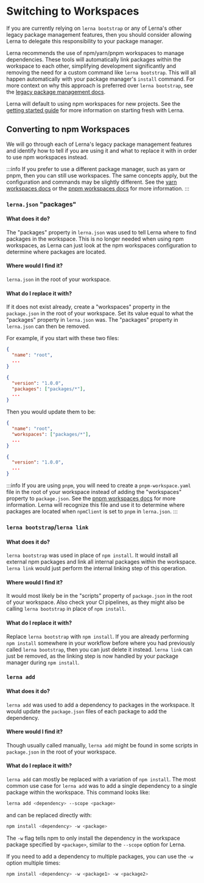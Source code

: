 # Switching to Workspaces

If you are currently relying on `lerna bootstrap` or any of Lerna's other legacy package management features, then you should consider allowing Lerna to delegate this responsibility to your package manager.

Lerna recommends the use of npm/yarn/pnpm workspaces to manage dependencies. These tools will automatically link packages within the workspace to each other, simplifying development significantly and removing the need for a custom command like `lerna bootstrap`. This will all happen automatically with your package manager's `install` command. For more context on why this approach is preferred over `lerna bootstrap`, see the [legacy package management docs](../features/legacy-package-management.md).

Lerna will default to using npm workspaces for new projects. See the [getting started guide](../getting-started.md) for more information on starting fresh with Lerna.

## Converting to npm Workspaces

We will go through each of Lerna's legacy package management features and identify how to tell if you are using it and what to replace it with in order to use npm workspaces instead.

:::info
If you prefer to use a different package manager, such as yarn or pnpm, then you can still use workspaces. The same concepts apply, but the configuration and commands may be slightly different. See the [yarn workspaces docs](https://yarnpkg.com/features/workspaces/) or the [pnpm workspaces docs](https://pnpm.io/workspaces) for more information.
:::

### `lerna.json` "packages"

#### What does it do?

The "packages" property in `lerna.json` was used to tell Lerna where to find packages in the workspace. This is no longer needed when using npm workspaces, as Lerna can just look at the npm workspaces configuration to determine where packages are located.

#### Where would I find it?

`lerna.json` in the root of your workspace.

#### What do I replace it with?

If it does not exist already, create a "workspaces" property in the `package.json` in the root of your workspace. Set its value equal to what the "packages" property in `lerna.json` was. The "packages" property in `lerna.json` can then be removed.

For example, if you start with these two files:

```json title="package.json"
{
  "name": "root",
  ...
}
```

```json title="lerna.json"
{
  "version": "1.0.0",
  "packages": ["packages/*"],
  ...
}
```

Then you would update them to be:

```json title="package.json"
{
  "name": "root",
  "workspaces": ["packages/*"],
  ...
}
```

```json title="lerna.json"
{
  "version": "1.0.0",
  ...
}
```

:::info
If you are using `pnpm`, you will need to create a `pnpm-workspace.yaml` file in the root of your workspace instead of adding the "workspaces" property to `package.json`. See the [pnpm workspaces docs](https://pnpm.io/workspaces) for more information. Lerna will recognize this file and use it to determine where packages are located when `npmClient` is set to `pnpm` in `lerna.json`.
:::

### `lerna bootstrap`/`lerna link`

#### What does it do?

`lerna bootstrap` was used in place of `npm install`. It would install all external npm packages and link all internal packages within the workspace. `lerna link` would just perform the internal linking step of this operation.

#### Where would I find it?

It would most likely be in the "scripts" property of `package.json` in the root of your workspace. Also check your CI pipelines, as they might also be calling `lerna bootstrap` in place of `npm install`.

#### What do I replace it with?

Replace `lerna bootstrap` with `npm install`. If you are already performing `npm install` somewhere in your workflow before where you had previously called `lerna bootstrap`, then you can just delete it instead. `lerna link` can just be removed, as the linking step is now handled by your package manager during `npm install`.

### `lerna add`

#### What does it do?

`lerna add` was used to add a dependency to packages in the workspace. It would update the `package.json` files of each package to add the dependency.

#### Where would I find it?

Though usually called manually, `lerna add` might be found in some scripts in `package.json` in the root of your workspace.

#### What do I replace it with?

`lerna add` can mostly be replaced with a variation of `npm install`. The most common use case for `lerna add` was to add a single dependency to a single package within the workspace. This command looks like:

```sh
lerna add <dependency> --scope <package>
```

and can be replaced directly with:

```sh
npm install <dependency> -w <package>
```

The `-w` flag tells npm to only install the dependency in the workspace package specified by `<package>`, similar to the `--scope` option for Lerna.

If you need to add a dependency to multiple packages, you can use the `-w` option multiple times:

```sh
npm install <dependency> -w <package1> -w <package2>
```
